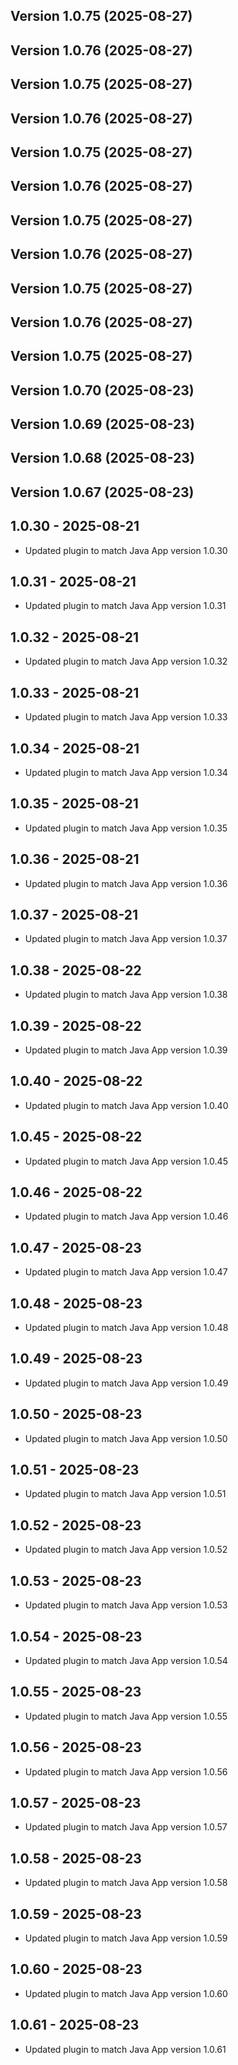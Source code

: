 ## Version 1.0.75 (2025-08-27)
## Version 1.0.76 (2025-08-27)
## Version 1.0.75 (2025-08-27)
## Version 1.0.76 (2025-08-27)
## Version 1.0.75 (2025-08-27)
## Version 1.0.76 (2025-08-27)
## Version 1.0.75 (2025-08-27)
## Version 1.0.76 (2025-08-27)
## Version 1.0.75 (2025-08-27)
## Version 1.0.76 (2025-08-27)
## Version 1.0.75 (2025-08-27)
## Version 1.0.70 (2025-08-23)
## Version 1.0.69 (2025-08-23)
## Version 1.0.68 (2025-08-23)
## Version 1.0.67 (2025-08-23)
## 1.0.30 - 2025-08-21
- Updated plugin to match Java App version 1.0.30
## 1.0.31 - 2025-08-21
- Updated plugin to match Java App version 1.0.31
## 1.0.32 - 2025-08-21
- Updated plugin to match Java App version 1.0.32
## 1.0.33 - 2025-08-21
- Updated plugin to match Java App version 1.0.33
## 1.0.34 - 2025-08-21
- Updated plugin to match Java App version 1.0.34
## 1.0.35 - 2025-08-21
- Updated plugin to match Java App version 1.0.35
## 1.0.36 - 2025-08-21
- Updated plugin to match Java App version 1.0.36
## 1.0.37 - 2025-08-21
- Updated plugin to match Java App version 1.0.37
## 1.0.38 - 2025-08-22
- Updated plugin to match Java App version 1.0.38
## 1.0.39 - 2025-08-22
- Updated plugin to match Java App version 1.0.39
## 1.0.40 - 2025-08-22
- Updated plugin to match Java App version 1.0.40
## 1.0.45 - 2025-08-22
- Updated plugin to match Java App version 1.0.45
## 1.0.46 - 2025-08-22
- Updated plugin to match Java App version 1.0.46
## 1.0.47 - 2025-08-23
- Updated plugin to match Java App version 1.0.47
## 1.0.48 - 2025-08-23
- Updated plugin to match Java App version 1.0.48
## 1.0.49 - 2025-08-23
- Updated plugin to match Java App version 1.0.49
## 1.0.50 - 2025-08-23
- Updated plugin to match Java App version 1.0.50
## 1.0.51 - 2025-08-23
- Updated plugin to match Java App version 1.0.51
## 1.0.52 - 2025-08-23
- Updated plugin to match Java App version 1.0.52
## 1.0.53 - 2025-08-23
- Updated plugin to match Java App version 1.0.53
## 1.0.54 - 2025-08-23
- Updated plugin to match Java App version 1.0.54
## 1.0.55 - 2025-08-23
- Updated plugin to match Java App version 1.0.55
## 1.0.56 - 2025-08-23
- Updated plugin to match Java App version 1.0.56
## 1.0.57 - 2025-08-23
- Updated plugin to match Java App version 1.0.57
## 1.0.58 - 2025-08-23
- Updated plugin to match Java App version 1.0.58
## 1.0.59 - 2025-08-23
- Updated plugin to match Java App version 1.0.59
## 1.0.60 - 2025-08-23
- Updated plugin to match Java App version 1.0.60
## 1.0.61 - 2025-08-23
- Updated plugin to match Java App version 1.0.61
